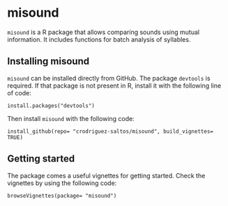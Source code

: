 # misound

`misound` is a R package that allows comparing sounds using mutual information. It includes functions for batch analysis of syllables.

## Installing misound
`misound` can be installed directly from GitHub. The package `devtools` is required. If that package is not present in R, install it with the following line of code:

```{r}
install.packages("devtools")
```

Then install `misound` with the following code:

```{r}
install_github(repo= "crodriguez-saltos/misound", build_vignettes= TRUE)
```

## Getting started
The package comes a useful vignettes for getting started. Check the vignettes by using the following code:

```{r}
browseVignettes(package= "misound")
```
